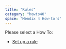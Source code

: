 ```yaml
---
title: "Rules"
category: "howto40"
space: "Mendix 4 How-to's"
---
```

Please select a How To:

*   [Set up a rule](set-up-a-rule)